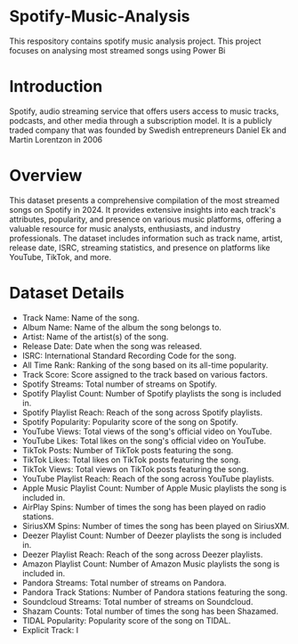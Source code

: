 # Spotify-Music-Analysis
This respository contains spotify music analysis project. This project focuses on analysing most streamed songs using Power Bi 
# Introduction 
Spotify, audio streaming service that offers users access to music tracks, podcasts, and other media through a subscription model. It is a publicly traded company that was founded by Swedish entrepreneurs Daniel Ek and Martin Lorentzon in 2006
# Overview 
This dataset presents a comprehensive compilation of the most streamed songs on Spotify in 2024. It provides extensive insights into each track's attributes, popularity, and presence on various music platforms, offering a valuable resource for music analysts, enthusiasts, and industry professionals. The dataset includes information such as track name, artist, release date, ISRC, streaming statistics, and presence on platforms like YouTube, TikTok, and more.
# Dataset Details
- Track Name: Name of the song.
- Album Name: Name of the album the song belongs to.
- Artist: Name of the artist(s) of the song.
- Release Date: Date when the song was released.
- ISRC: International Standard Recording Code for the song.
- All Time Rank: Ranking of the song based on its all-time popularity.
- Track Score: Score assigned to the track based on various factors.
- Spotify Streams: Total number of streams on Spotify.
- Spotify Playlist Count: Number of Spotify playlists the song is included in.
- Spotify Playlist Reach: Reach of the song across Spotify playlists.
- Spotify Popularity: Popularity score of the song on Spotify.
- YouTube Views: Total views of the song's official video on YouTube.
- YouTube Likes: Total likes on the song's official video on YouTube.
- TikTok Posts: Number of TikTok posts featuring the song.
- TikTok Likes: Total likes on TikTok posts featuring the song.
- TikTok Views: Total views on TikTok posts featuring the song.
- YouTube Playlist Reach: Reach of the song across YouTube playlists.
- Apple Music Playlist Count: Number of Apple Music playlists the song is included in.
- AirPlay Spins: Number of times the song has been played on radio stations.
- SiriusXM Spins: Number of times the song has been played on SiriusXM.
- Deezer Playlist Count: Number of Deezer playlists the song is included in.
- Deezer Playlist Reach: Reach of the song across Deezer playlists.
- Amazon Playlist Count: Number of Amazon Music playlists the song is included in.
- Pandora Streams: Total number of streams on Pandora.
- Pandora Track Stations: Number of Pandora stations featuring the song.
- Soundcloud Streams: Total number of streams on Soundcloud.
- Shazam Counts: Total number of times the song has been Shazamed.
- TIDAL Popularity: Popularity score of the song on TIDAL.
- Explicit Track: I

